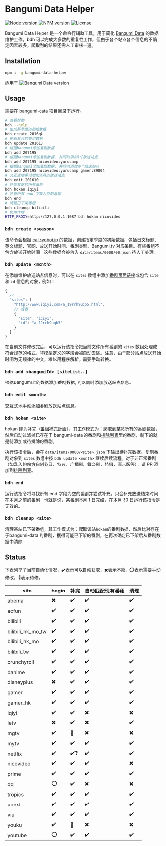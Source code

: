 # Bangumi Data Helper

[![Node version](https://badgen.net/npm/node/bangumi-data-helper?icon=https://simpleicons.now.sh/node-dot-js/fff)](https://nodejs.org)
[![NPM version](https://badgen.net/npm/v/bangumi-data-helper?icon=npm)](https://www.npmjs.com/package/bangumi-data-helper)
[![License](https://badgen.net/npm/license/bangumi-data-helper?icon=https://api.iconify.design/octicon:law.svg?color=white)](https://github.com/bangumi-data/helper/blob/master/LICENSE)

Bangumi Data Helper 是一个命令行辅助工具，用于简化 [Bangumi Data](https://github.com/bangumi-data/bangumi-data) 的数据维护工作。bdh 可以完成大多数的重复性工作，但由于各个站点各个信息的不确定因素较多，爬取到的结果还需人工审核一遍。

## Installation

```bash
npm i -g bangumi-data-helper
```

适用于 [![Bangumi Data version](https://badgen.net/badge/bangumi-data/0.3.x)](https://github.com/bangumi-data/bangumi-data)

## Usage

需要在 bangumi-data 项目目录下运行。

```bash
# 查看帮助
bdh --help
# 生成某季度的初始数据
bdh create 2016q4
# 更新某月的番组数据
bdh update 201610
# 根据bangumi添加番剧数据
bdh add 207195
# 根据bangumi添加番剧数据, 并同时添加1个放送站点
bdh add 207195 nicovideo:yurucamp
# 根据bangumi添加番剧数据, 并同时添加多个放送站点
bdh add 207195 nicovideo:yurucamp gamer:89804
# 交互式地手动增加某月的放送站点
bdh edit 201610
# 补完某站的所有番剧
bdh hokan iqiyi
# 补充所有 end 字段为空的番剧
bdh end
# 清理已下架番组
bdh cleanup bilibili
# 使用代理
HTTP_PROXY=http://127.0.0.1:1087 bdh hokan nicovideo
```

### `bdh create <season>`

该命令会根据 [cal.syoboi.jp](http://cal.syoboi.jp/quarter/) 的数据，创建指定季度的初始数据，包括日文标题、英文标题、官网、放送开始时间、番剧类型、Bangumi.tv 对应条目。有些番组不包含放送开始时间，这些数据会被放入 `data/items/0000/00.json` 待人工处理。

### `bdh update <month>`

在添加维护放送站点信息时，可以在 `sites` 数组中添加[番剧页面链接](https://github.com/bangumi-data/bangumi-data/blob/master/CONTRIBUTING.md#%E7%AB%99%E7%82%B9-url-%E6%8B%BC%E6%8E%A5)或包含 `site` 和 `id` 信息的对象，例如：

```js
{
  // ...
  "sites": [
    "http://www.iqiyi.com/a_19rrh9uqb5.html",
    // 或者
    {
      "site": "iqiyi",
      "id": "a_19rrh9uqb5"
    }
  ]
}
```

在当前文件修改完后，可以运行该指令把当前文件所有番剧的 `sites` 数组处理成符合规范的格式，非模型定义的字段会被自动去除。注意，由于部分站点放送开始时间为无规律的中文，难以用程序解析，需要手动转换。

### `bdh add <bangumiId> [siteList..]`

根据Bangumi上的数据添加番剧数据, 可以同时添加放送站点信息。

### `bdh edit <month>`

交互式地手动添加番剧放送站点信息。

### `bdh hokan <site>`

hokan 即为补完（[番組補完計画](https://github.com/bangumi-data/bangumi-data/issues/11)），其工作模式为：爬取到某站所有的番剧数据，然后自动过滤掉已存在于 bangumi-data 的番剧和[排除列表](https://github.com/bangumi-data/helper/tree/master/exclusions)里的番剧，剩下的就是待添加或待排除的番剧。

执行该指令后，会在 `data/items/0000/<site>.json` 下输出待补完数据。复制番剧对象到 `sites` 数组中按 `bdh update <month>` 继续后续流程。对于非正常番剧（如乱入的[站方自制节目](https://www.iqiyi.com/a_19rrh5w971.html)、特典、广播剧、舞台剧、特摄、真人版等），请 PR 添加到[排除列表](https://github.com/bangumi-data/helper/tree/master/exclusions)。

### `bdh end`

运行该指令将寻找所有 end 字段为空的番剧并尝试补充。只会补充放送结束时间在本月之前的番剧，也就是说，某番剧本月 1 日完结，在本月 30 日运行该指令是无效的。

### `bdh cleanup <site>`

清理某站已下架番组，其工作模式为：爬取该站`hokan`的番剧数据，然后比对存在于bangumi-data 的番剧，擭得可能已下架的番剧，在再次确定已下架后从番剧数据中清除

## Status

下表列举了当前自动化情况，✔️表示可以自动获取，✖️表示不能，⭕表示需要手动修改，🚧表示待修。

| site      | begin | 补完 | 自动匹配现有番组 | 清理 |
| --------- | ----- | --- | --------------- | ---- |
| abema     | ✖️    | ✔️  | ✔️             | ✔️  |
| acfun     | ✔️    | ✔️  | ✔️             | ✔️  |
| bilibili  | ✔️    | ✔️  | ✔️             | ✔️  |
| bilibili_hk_mo_tw |✔️|✔️| ✔️             | ✔️  |
| bilibili_hk_mo| ✔️| ✔️  | ✔️             | ✔️  |
| bilibili_tw | ✔️  | ✔️  | ✔️             | ✔️  |
| crunchyroll | ✔️    | ✔️  | ✔️           | ✔️  |
| danime    | ✔️    | ✔️  | ✔️             | ✔️  |
| disneyplus| ✖️    | ✔️  | ✔️             | ✔️  |
| gamer     | ✔️    | ✔️  | ✔️             | ✔️  |
| gamer_hk  | ✔️    | ✔️  | ✔️             | ✔️  |
| iqiyi     | ✔️    | ✔️  | ✖️             | ✖️  |
| letv      | ✖️    | ✔️  | ✖️             | ✔️  |
| mgtv      | ✔️    | 🚧  | ✖️             | ✖️  |
| mytv      | ✔️    | ✔️  | ✔️             | ✔️  |
| netflix   | ✔️    | ✔️❓| ✔️             | ✔️  |
| nicovideo | ✔️    | ✔️  | ✔️             | ✖️  |
| prime     | ✔️    | ✔️  | ✔️             | ✔️  |
| qq        | ⭕    | ✔️  | ✖️             | ✖️  |
| tropics   | ✔️    | ✔️  | ✔️             | ✔️  |
| unext     | ✔️    | ✔️  | ✔️             | ✔️  |
| viu       | ✔️    | ✔️  | ✔️             | ✔️  |
| youku     | ✔️    | 🚧  | ✖️             | ✖️  |
| youtube   | ⭕    | ✔️  | ✔️             | ✔️  |
